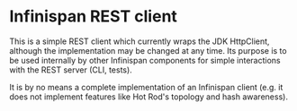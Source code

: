 Infinispan REST client
======================

This is a simple REST client which currently wraps the JDK HttpClient, although the implementation may be changed at any time.
Its purpose is to be used internally by other Infinispan components for simple interactions with the REST server (CLI, tests).

It is by no means a complete implementation of an Infinispan client (e.g. it does not implement features like Hot Rod's topology and hash awareness).
